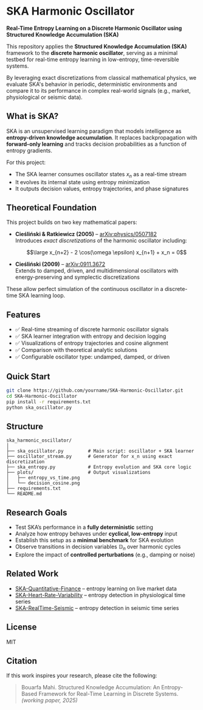 # SKA Harmonic Oscillator


**Real-Time Entropy Learning on a Discrete Harmonic Oscillator using Structured Knowledge Accumulation (SKA)**

This repository applies the **Structured Knowledge Accumulation (SKA)** framework to the **discrete harmonic oscillator**, serving as a minimal testbed for real-time entropy learning in low-entropy, time-reversible systems.

By leveraging exact discretizations from classical mathematical physics, we evaluate SKA's behavior in periodic, deterministic environments and compare it to its performance in complex real-world signals (e.g., market, physiological or seismic data).



## What is SKA?

SKA is an unsupervised learning paradigm that models intelligence as **entropy-driven knowledge accumulation**. It replaces backpropagation with **forward-only learning** and tracks decision probabilities as a function of entropy gradients.

For this project:
- The SKA learner consumes oscillator states $x_n$ as a real-time stream
- It evolves its internal state using entropy minimization
- It outputs decision values, entropy trajectories, and phase signatures



##  Theoretical Foundation

This project builds on two key mathematical papers:

- **Cieśliński & Ratkiewicz (2005)** – [arXiv:physics/0507182](https://arxiv.org/abs/physics/0507182)  
  Introduces *exact discretizations* of the harmonic oscillator including:


  $$\large x_{n+2} - 2 \cos(\omega \epsilon) x_{n+1} + x_n = 0$$


- **Cieśliński (2009)** – [arXiv:0911.3672](https://arxiv.org/abs/0911.3672)  
  Extends to damped, driven, and multidimensional oscillators with energy-preserving and symplectic discretizations

These allow perfect simulation of the continuous oscillator in a discrete-time SKA learning loop.


##  Features

- ✅ Real-time streaming of discrete harmonic oscillator signals
- ✅ SKA learner integration with entropy and decision logging
- ✅ Visualizations of entropy trajectories and cosine alignment
- ✅ Comparison with theoretical analytic solutions
- ✅ Configurable oscillator type: undamped, damped, or driven



##  Quick Start

```bash
git clone https://github.com/yourname/SKA-Harmonic-Oscillator.git
cd SKA-Harmonic-Oscillator
pip install -r requirements.txt
python ska_oscillator.py
````



##  Structure

```text
ska_harmonic_oscillator/
│
├── ska_oscillator.py         # Main script: oscillator + SKA learner
├── oscillator_stream.py      # Generator for x_n using exact discretization
├── ska_entropy.py            # Entropy evolution and SKA core logic
├── plots/                    # Output visualizations
│   ├── entropy_vs_time.png
│   └── decision_cosine.png
├── requirements.txt
└── README.md
```



##  Research Goals

* Test SKA’s performance in a **fully deterministic** setting
* Analyze how entropy behaves under **cyclical, low-entropy** input
* Establish this setup as a **minimal benchmark** for SKA evolution
* Observe transitions in decision variables $\mathbb{D}_n$ over harmonic cycles
* Explore the impact of **controlled perturbations** (e.g., damping or noise)



##  Related Work

* [SKA-Quantitative-Finance](https://github.com/quantiota/SKA-quantitative-finance) – entropy learning on live market data
* [SKA-Heart-Rate-Variability](https://github.com/quantiota/SKA-Heart-Rate-Variability) – entropy detection in physiological time series
* [SKA-RealTime-Seismic](https://github.com/quantiota/SKA-RealTime-Seismic) – entropy detection in seismic time series


##  License

MIT


##  Citation

If this work inspires your research, please cite the following:

> Bouarfa Mahi. Structured Knowledge Accumulation: An Entropy-Based Framework for Real-Time Learning in Discrete Systems. *(working paper, 2025)*



